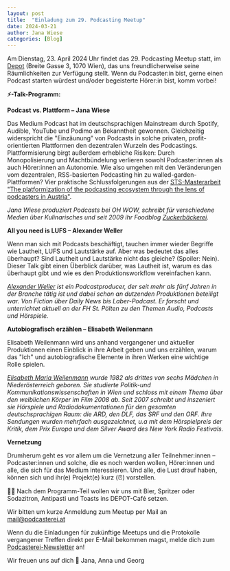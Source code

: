 ```yaml
---
layout: post
title:  "Einladung zum 29. Podcasting Meetup"
date: 2024-03-21
author: Jana Wiese
categories: [Blog]
---
```


Am Dienstag, 23. April 2024 Uhr findet das 29. Podcasting Meetup statt, im [Depot](https://depot.or.at/) (Breite Gasse 3, 1070 Wien), das uns freundlicherweise seine Räumlichkeiten zur Verfügung stellt. Wenn du Podcaster:in bist, gerne einen Podcast starten würdest und/oder begeisterte Hörer:in bist, komm vorbei! 

**⚡-Talk-Programm:**

**Podcast vs. Plattform – Jana Wiese**

Das Medium Podcast hat im deutschsprachigen Mainstream durch Spotify, Audible, YouTube und Podimo an Bekanntheit gewonnen. Gleichzeitig widerspricht die "Einzäunung" von Podcasts in solche privaten, profit-orientierten Plattformen den dezentralen Wurzeln des Podcastings. Plattformisierung birgt außerdem erhebliche Risiken: Durch Monopolisierung und Machtbündelung verlieren sowohl Podcaster:innen als auch Hörer:innen an Autonomie. Wie also umgehen mit den Veränderungen vom dezentralen, RSS-basierten Podcasting hin zu walled-garden-Plattformen? Vier praktische Schlussfolgerungen aus der [STS-Masterarbeit "The platformization of the podcasting ecosystem through the lens of podcasters in Austria"](https://utheses.univie.ac.at/detail/70049/).

*Jana Wiese produziert Podcasts bei OH WOW, schreibt für verschiedene Medien über Kulinarisches und seit 2009 ihr Foodblog [Zuckerbäckerei](https://www.zuckerbaeckerei.com).*

**All you need is LUFS – Alexander Weller**

Wenn man sich mit Podcasts beschäftigt, tauchen immer wieder Begriffe wie Lautheit, LUFS und Lautstärke auf. Aber was bedeutet das alles überhaupt? Sind Lautheit und Lautstärke nicht das gleiche? (Spoiler: Nein). Dieser Talk gibt einen Überblick darüber, was Lautheit ist, warum es das überhaupt gibt und wie es den Produktionsworkflow vereinfachen kann.

*[Alexander Weller](http://www.alexanderweller.com/) ist ein Podcastproducer, der seit mehr als fünf Jahren in der Branche tätig ist und dabei schon an dutzenden Produktionen beteiligt war. Von Fiction über Daily News bis Laber-Podcast. Er forscht und unterrichtet aktuell an der FH St. Pölten zu den Themen Audio, Podcasts und Hörspiele.*

**Autobiografisch erzählen – Elisabeth Weilenmann**

Elisabeth Weilenmann wird uns anhand vergangener und aktueller Produktionen
einen Einblick in ihre Arbeit geben und uns erzählen, warum das "Ich" und autobiografische Elemente in ihren Werken eine wichtige Rolle spielen.


*[Elisabeth Maria Weilenmann](https://www.elisabethweilenmann.com) wurde 1982 als drittes von sechs Mädchen in Niederösterreich geboren.
Sie studierte Politik-und Kommunikationswissenschaften in Wien und schloss mit einem Thema über den weiblichen Körper im Film 2008 ab.
Seit 2007 schreibt und inszeniert sie Hörspiele und Radiodokumentationen für den gesamten deutschsprachigen Raum: die ARD, den DLF, das SRF und den ORF. Ihre Sendungen wurden mehrfach ausgezeichnet, u.a mit dem Hörspielpreis der Kritik, dem Prix Europa und dem Silver Award des New York Radio Festivals.*

**Vernetzung**

Drumherum geht es vor allem um die Vernetzung aller Teilnehmer:innen – Podcaster:innen und solche, die es noch werden wollen, Hörer:innen und alle, die sich für das Medium interessieren. Und alle, die Lust drauf haben, können sich und ihr(e) Projekt(e) kurz (⏰) vorstellen.

🍻🧃 Nach dem Programm-Teil wollen wir uns mit Bier, Spritzer oder Sodazitron, Antipasti und Toasts ins DEPOT-Café setzen.

Wir bitten um kurze Anmeldung zum Meetup per Mail an mail@podcasterei.at

Wenn du die Einladungen für zukünftige Meetups und die Protokolle vergangener Treffen direkt per E-Mail bekommen magst, melde dich zum [Podcasterei-Newsletter](https://mailchi.mp/76fec42dc180/podcasterei-newsletter) an!

Wir freuen uns auf dich 🌷
Jana, Anna und Georg
